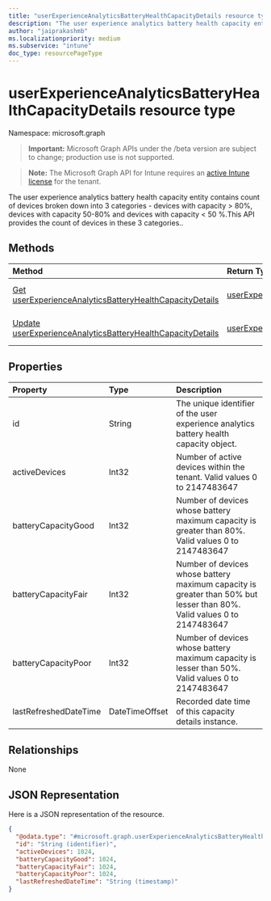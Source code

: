 ```yaml
---
title: "userExperienceAnalyticsBatteryHealthCapacityDetails resource type"
description: "The user experience analytics battery health capacity entity contains count of devices broken down into 3 categories - devices with capacity > 80%, devices with capacity 50-80% and devices with capacity < 50 %.This API provides the count of devices in these 3 categories.."
author: "jaiprakashmb"
ms.localizationpriority: medium
ms.subservice: "intune"
doc_type: resourcePageType
---
```


# userExperienceAnalyticsBatteryHealthCapacityDetails resource type

Namespace: microsoft.graph

> **Important:** Microsoft Graph APIs under the /beta version are subject to change; production use is not supported.

> **Note:** The Microsoft Graph API for Intune requires an [active Intune license](https://go.microsoft.com/fwlink/?linkid=839381) for the tenant.

The user experience analytics battery health capacity entity contains count of devices broken down into 3 categories - devices with capacity > 80%, devices with capacity 50-80% and devices with capacity < 50 %.This API provides the count of devices in these 3 categories..

## Methods
|Method|Return Type|Description|
|:---|:---|:---|
|[Get userExperienceAnalyticsBatteryHealthCapacityDetails](../api/intune-devices-userexperienceanalyticsbatteryhealthcapacitydetails-get.md)|[userExperienceAnalyticsBatteryHealthCapacityDetails](../resources/intune-devices-userexperienceanalyticsbatteryhealthcapacitydetails.md)|Read properties and relationships of the [userExperienceAnalyticsBatteryHealthCapacityDetails](../resources/intune-devices-userexperienceanalyticsbatteryhealthcapacitydetails.md) object.|
|[Update userExperienceAnalyticsBatteryHealthCapacityDetails](../api/intune-devices-userexperienceanalyticsbatteryhealthcapacitydetails-update.md)|[userExperienceAnalyticsBatteryHealthCapacityDetails](../resources/intune-devices-userexperienceanalyticsbatteryhealthcapacitydetails.md)|Update the properties of a [userExperienceAnalyticsBatteryHealthCapacityDetails](../resources/intune-devices-userexperienceanalyticsbatteryhealthcapacitydetails.md) object.|

## Properties
|Property|Type|Description|
|:---|:---|:---|
|id|String|The unique identifier of the user experience analytics battery health capacity object.|
|activeDevices|Int32|Number of active devices within the tenant. Valid values 0 to 2147483647|
|batteryCapacityGood|Int32|Number of devices whose battery maximum capacity is greater than 80%. Valid values 0 to 2147483647|
|batteryCapacityFair|Int32|Number of devices whose battery maximum capacity is greater than 50% but lesser than 80%. Valid values 0 to 2147483647|
|batteryCapacityPoor|Int32|Number of devices whose battery maximum capacity is lesser than 50%. Valid values 0 to 2147483647|
|lastRefreshedDateTime|DateTimeOffset|Recorded date time of this capacity details instance.|

## Relationships
None

## JSON Representation
Here is a JSON representation of the resource.
<!-- {
  "blockType": "resource",
  "keyProperty": "id",
  "@odata.type": "microsoft.graph.userExperienceAnalyticsBatteryHealthCapacityDetails"
}
-->
``` json
{
  "@odata.type": "#microsoft.graph.userExperienceAnalyticsBatteryHealthCapacityDetails",
  "id": "String (identifier)",
  "activeDevices": 1024,
  "batteryCapacityGood": 1024,
  "batteryCapacityFair": 1024,
  "batteryCapacityPoor": 1024,
  "lastRefreshedDateTime": "String (timestamp)"
}
```
